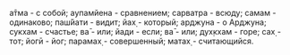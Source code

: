 а̄тма - с собой; аупамйена - сравнением; сарватра - всюду; самам - одинаково; паш́йати - видит; йах̣ - который; арджуна - о Арджуна; сукхам - счастье; ва̄ - или; йади - если; ва̄ - или; дух̣кхам - горе; сах̣ - тот; йогӣ - йог; парамах̣ - совершенный; матах̣ - считающийся.